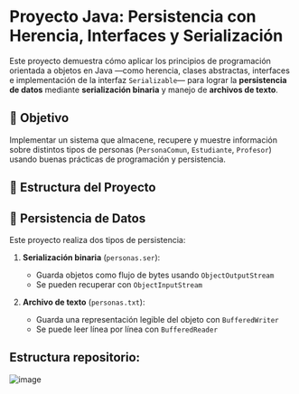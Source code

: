 # Proyecto Java: Persistencia con Herencia, Interfaces y Serialización

Este proyecto demuestra cómo aplicar los principios de programación orientada a objetos en Java —como herencia, clases abstractas, interfaces e implementación de la interfaz `Serializable`— para lograr la **persistencia de datos** mediante **serialización binaria** y manejo de **archivos de texto**.

## 📌 Objetivo

Implementar un sistema que almacene, recupere y muestre información sobre distintos tipos de personas (`PersonaComun`, `Estudiante`, `Profesor`) usando buenas prácticas de programación y persistencia.

## 🧩 Estructura del Proyecto


## 🔁 Persistencia de Datos

Este proyecto realiza dos tipos de persistencia:

1. **Serialización binaria** (`personas.ser`):
   - Guarda objetos como flujo de bytes usando `ObjectOutputStream`
   - Se pueden recuperar con `ObjectInputStream`

2. **Archivo de texto** (`personas.txt`):
   - Guarda una representación legible del objeto con `BufferedWriter`
   - Se puede leer línea por línea con `BufferedReader`

## Estructura repositorio:
![image](https://github.com/user-attachments/assets/4443043a-3719-4791-9a4a-0a7e70339763)


